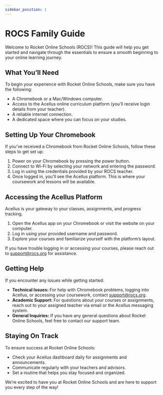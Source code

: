 ```yaml
---
sidebar_position: 1
---
```


# ROCS Family Guide

Welcome to Rocket Online Schools (ROCS)! This guide will help you get started and navigate through the essentials to ensure a smooth beginning to your online learning journey.

## What You’ll Need

To begin your experience with Rocket Online Schools, make sure you have the following:

- A Chromebook or a Mac/Windows computer.
- Access to the Acellus online curriculum platform (you’ll receive login details from your teacher).
- A reliable internet connection.
- A dedicated space where you can focus on your studies.

## Setting Up Your Chromebook

If you’ve received a Chromebook from Rocket Online Schools, follow these steps to get set up:

1. Power on your Chromebook by pressing the power button.
2. Connect to Wi-Fi by selecting your network and entering the password.
3. Log in using the credentials provided by your ROCS teacher.
4. Once logged in, you’ll see the Acellus platform. This is where your coursework and lessons will be available.

## Accessing the Acellus Platform

Acellus is your gateway to your classes, assignments, and progress tracking.

1. Open the Acellus app on your Chromebook or visit the website on your computer.
2. Log in using your provided username and password.
3. Explore your courses and familiarize yourself with the platform’s layout.

If you have trouble logging in or accessing your courses, please reach out to support@rocs.org for assistance.

## Getting Help

If you encounter any issues while getting started:

- **Technical Issues:** For help with Chromebook problems, logging into Acellus, or accessing your coursework, contact support@rocs.org.
- **Academic Support:** For questions about your courses or assignments, reach out to your assigned teacher via email or the Acellus messaging system.
- **General Inquiries:** If you have any general questions about Rocket Online Schools, feel free to contact our support team.

## Staying On Track

To ensure success at Rocket Online Schools:

- Check your Acellus dashboard daily for assignments and announcements.
- Communicate regularly with your teachers and advisors.
- Set a routine that helps you stay focused and organized.

We’re excited to have you at Rocket Online Schools and are here to support you every step of the way!
